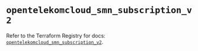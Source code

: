 # `opentelekomcloud_smn_subscription_v2`

Refer to the Terraform Registry for docs: [`opentelekomcloud_smn_subscription_v2`](https://registry.terraform.io/providers/opentelekomcloud/opentelekomcloud/1.36.17/docs/resources/smn_subscription_v2).
